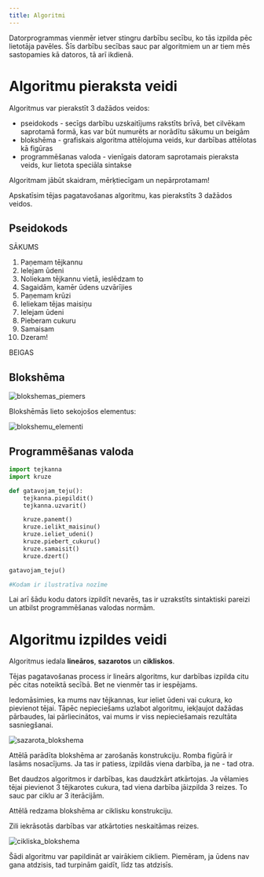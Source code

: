 ```yaml
---
title: Algoritmi
---
```


Datorprogrammas vienmēr ietver stingru darbību secību, ko tās izpilda pēc lietotāja pavēles. Šīs darbību secības sauc par algoritmiem un ar tiem mēs sastopamies kā datoros, tā arī ikdienā.

# Algoritmu pieraksta veidi

Algoritmus var pierakstīt 3 dažādos veidos:
* pseidokods - secīgs darbību uzskaitījums rakstīts brīvā, bet cilvēkam saprotamā formā, kas var būt numurēts ar norādītu sākumu un beigām
* blokshēma - grafiskais algoritma attēlojuma veids, kur darbības attēlotas kā figūras
* programmēšanas valoda - vienīgais datoram saprotamais pieraksta veids, kur lietota speciāla sintakse

Algoritmam jābūt skaidram, mērķtiecīgam un nepārprotamam!


Apskatīsim tējas pagatavošanas algoritmu, kas pierakstīts 3 dažādos veidos.

## Pseidokods

SĀKUMS

1. Paņemam tējkannu
2. Ielejam ūdeni
3. Noliekam tējkannu vietā, ieslēdzam to
4. Sagaidām, kamēr ūdens uzvārījies
5. Paņemam krūzi
6. Ieliekam tējas maisiņu
7. Ielejam ūdeni
8. Pieberam cukuru
9. Samaisam
10. Dzeram!

BEIGAS

## Blokshēma

![blokshemas_piemers](/blokshema.png)

Blokshēmās lieto sekojošos elementus:

![blokshemu_elementi](/blokshemu_elementi.png)

## Programmēšanas valoda

~~~py
import tejkanna
import kruze

def gatavojam_teju():
    tejkanna.piepildit()
    tejkanna.uzvarit()

    kruze.panemt()
    kruze.ielikt_maisinu()
    kruze.ieliet_udeni()
    kruze.piebert_cukuru()
    kruze.samaisit()
    kruze.dzert()

gatavojam_teju()

#Kodam ir ilustratīva nozīme
~~~

Lai arī šādu kodu dators izpildīt nevarēs, tas ir uzrakstīts sintaktiski pareizi un atbilst programmēšanas valodas normām.

# Algoritmu izpildes veidi

Algoritmus iedala **lineāros**, **sazarotos** un **cikliskos**.

Tējas pagatavošanas process ir lineārs algoritms, kur darbības izpilda citu pēc citas noteiktā secībā. Bet ne vienmēr tas ir iespējams.

Iedomāsimies, ka mums nav tējkannas, kur ieliet ūdeni vai cukura, ko pievienot tējai. Tāpēc nepieciešams uzlabot algoritmu, iekļaujot dažādas pārbaudes, lai pārliecinātos, vai mums ir viss nepieciešamais rezultāta sasniegšanai.

![sazarota_blokshema](/blokshema_sazarota.png)

Attēlā parādīta blokshēma ar zarošanās konstrukciju. Romba figūrā ir lasāms nosacījums. Ja tas ir patiess, izpildās viena darbība, ja ne - tad otra.

Bet daudzos algoritmos ir darbības, kas daudzkārt atkārtojas. Ja vēlamies tējai pievienot 3 tējkarotes cukura, tad viena darbība jāizpilda 3 reizes. To sauc par ciklu ar 3 iterācijām.

Attēlā redzama blokshēma ar ciklisku konstrukciju.

Zili iekrāsotās darbības var atkārtoties neskaitāmas reizes.


![cikliska_blokshema](/blokshema_cikliska.png)

Šādi algoritmu var papildināt ar vairākiem cikliem. Piemēram, ja ūdens nav gana atdzisis, tad turpinām gaidīt, līdz tas atdzisīs.